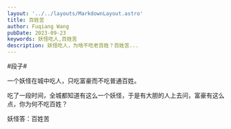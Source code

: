 ```yaml
---
layout: '../../layouts/MarkdownLayout.astro'
title: 百姓苦
author: Fuqiang Wang
pubDate: 2023-09-23
keywords: 妖怪吃人,百姓苦
description: 妖怪吃人，为啥不吃老百姓？百姓苦...
---
```



\#段子#

一个妖怪在城中吃人，只吃富豪而不吃普通百姓。

吃了一段时间，全城都知道有这么一个妖怪，于是有大胆的人上去问，富豪有这么点，你为何不吃百姓？

妖怪答：百姓苦